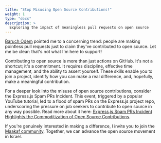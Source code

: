 ```yaml
---
title: "Stop Misusing Open Source Contributions!"
weight: 1
type: "docs"
description: >
  Exploring the impact of meaningless pull requests on open source
---
```


[Baruch Odem](https://www.linkedin.com/in/baruchiro/) pointed me to a concerning trend: people are making pointless pull requests just to claim they've contributed to open source. Let me be clear: that's not what I'm here to support!

Contributing to open source is more than just actions on GitHub. It's not a shortcut; it's a commitment. It requires discipline, effective time management, and the ability to assert yourself. These skills enable you to join a project, identify how you can make a real difference, and, hopefully, make a meaningful contribution.

For a deeper look into the misuse of open source contributions, consider the Express.js Spam PRs Incident. This event, triggered by a popular YouTube tutorial, led to a flood of spam PRs on the Express.js project repo, underscoring the pressure on job seekers to contribute to open source in any way possible. Read more about it here: [Express.js Spam PRs Incident Highlights the Commoditization of Open Source Contributions](https://socket.dev/blog/express-js-spam-prs-commoditization-of-open-source).

If you're genuinely interested in making a difference, I invite you to join the [Maakaf community](https://maakaf.netlify.app/). Together, we can advance the open source movement in Israel.